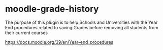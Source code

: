 # moodle-grade-history

The purpose of this plugin is to help Schools and Universities with the Year End procedures related to saving Grades before removing all students from their current courses

https://docs.moodle.org/39/en/Year-end_procedures
